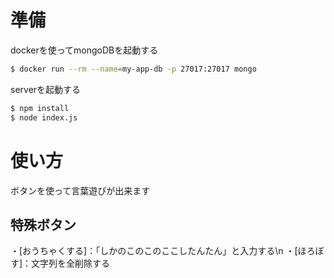 # 準備

dockerを使ってmongoDBを起動する

```bash
$ docker run --rm --name=my-app-db -p 27017:27017 mongo
```

serverを起動する

```bash
$ npm install
$ node index.js
```

# 使い方

ボタンを使って言葉遊びが出来ます

## 特殊ボタン
・[おうちゃくする]：「しかのこのこのここしたんたん」と入力する\n
・[ほろぼす]：文字列を全削除する
